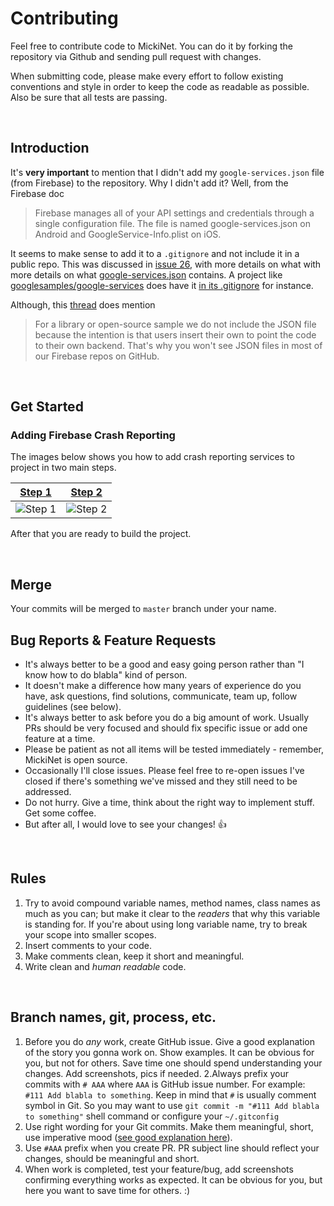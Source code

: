 # Contributing
Feel free to contribute code to MickiNet. You can do it by forking the repository via Github and sending pull 
request with changes.

When submitting code, please make every effort to follow existing conventions and style in order to keep the code as readable as 
possible. Also be sure that all tests are passing.

<br>

## Introduction
It's **very important** to mention that I didn't add my `google-services.json` file (from Firebase) to the repository. 
Why I didn't add it? Well, from the Firebase doc

> Firebase manages all of your API settings and credentials through a single configuration file. The file is named google-services.json 
on Android and GoogleService-Info.plist on iOS.

It seems to make sense to add it to a `.gitignore` and not include it in a public repo. This was discussed in [issue 26],
with more details on what with more details on what [google-services.json] contains. A project like [googlesamples/google-services] 
does have it [in its .gitignore] for instance. 

Although, this [thread] does mention
> For a library or open-source sample we do not include the JSON file because the intention is that users insert their own to point 
the code to their own backend. That's why you won't see JSON files in most of our Firebase repos on GitHub.

<br>

## Get Started
### Adding Firebase Crash Reporting
The images below shows you how to add crash reporting services to project in two main steps.

| [Step 1] | [Step 2] |
|:-:|:-:|
| ![Step 1] | ![Step 2] |

After that you are ready to build the project.

<br>

## Merge
Your commits will be merged to `master` branch under your name.

## Bug Reports & Feature Requests
* It's always better to be a good and easy going person rather than "I know how to do blabla" kind of person.
* It doesn't make a difference how many years of experience do you have, ask questions, find solutions, communicate, team up, 
follow guidelines (see below).
* It's always better to ask before you do a big amount of work. Usually PRs should be very focused and should fix specific 
issue or add one feature at a time.
* Please be patient as not all items will be tested immediately - remember, MickiNet is open source.
* Occasionally I'll close issues. Please feel free to re-open issues I've closed if there's something we've missed and they 
still need to be addressed.
* Do not hurry. Give a time, think about the right way to implement stuff. Get some coffee.
* But after all, I would love to see your changes! :+1: 

<br>

## Rules
1. Try to avoid compound variable names, method names, class names as much as you can; but make it clear to the *readers* 
that why this variable is standing for. If you're about using long variable name, try to break your scope into smaller scopes. 
2. Insert comments to your code.
3. Make comments clean, keep it short and meaningful.
4. Write clean and _human readable_ code.

<br>

## Branch names, git, process, etc.
1. Before you do _any_ work, create GitHub issue. Give a good explanation of the story you gonna work on. Show examples.
It can be obvious for you, but not for others. Save time one should spend understanding your changes. Add screenshots, pics if needed.
2.Always prefix your commits with `# AAA` where `AAA` is GitHub issue number. For example: `#111 Add blabla to something`. Keep in mind 
that `#` is usually comment symbol in Git. So you may want to use `git commit -m "#111 Add blabla to something"` shell command or 
configure your `~/.gitconfig`
3. Use right wording for your Git commits. Make them meaningful, short, use imperative mood ([see good explanation here]).
4. Use `#AAA` prefix when you create PR. PR subject line should reflect your changes, should be meaningful and short.
5. When work is completed, test your feature/bug, add screenshots confirming everything works as expected. 
It can be obvious for you, but here you want to save time for others. :) 



[issue 26]: <https://github.com/googlesamples/google-services/issues/26#issuecomment-168869043>
[google-services.json]: <https://developers.google.com/android/guides/google-services-plugin#processing_the_json_file>
[googlesamples/google-services]: <https://github.com/googlesamples/google-services>
[in its .gitignore]: <https://github.com/googlesamples/google-services/blob/0edda8fe963a9baf78f67de4e78311c33e38c397/.gitignore>
[thread]: <https://groups.google.com/forum/#!msg/firebase-talk/bamCgTDajkw/uVEJXjtiBwAJ>
[Step 1]: <https://github.com/mirjalal/MickiNet/blob/master/docs/imgs/step1.png>
[Step 2]: <https://github.com/mirjalal/MickiNet/blob/master/docs/imgs/step2.png>
[see good explanation here]: <https://chris.beams.io/posts/git-commit/>
